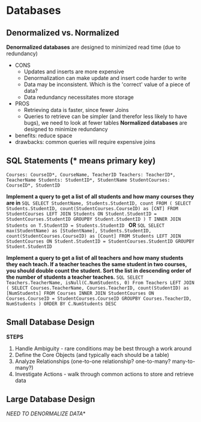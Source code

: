 # Databases

## Denormalized vs. Normalized
**Denormalized databases** are designed to minimized read time (due to redundancy)
+ CONS
  + Updates and inserts are more expensive
  + Denormalization can make update and insert code harder to write
  + Data may be inconsistent. Which is the 'correct' value of a piece of data?
  + Data redundancy necessitates more storage
+ PROS
  + Retrieving data is faster, since fewer Joins
  + Queries to retrieve can be simpler (and therefor less likely to have bugs),
  we need to look at fewer tables
**Normalized databases** are designed to minimize redundancy
+ benefits: reduce space
+ drawbacks: common queries will require expensive joins

## SQL Statements (* means primary key)
`
Courses: CourseID*, CourseName, TeacherID
Teachers: TeacherID*, TeacherName
Students: StudentID*, StudentName
StudentCourses: CourseID*, StudentID
`

**Implement a query to get a list of all students and how many courses they are in**
`SQL
SELECT StudentName, Students.StudentID, count
FROM (
  SELECT Students.StudentID, count(StudentCourses.CourseID) as [CNT]
  FROM StudentCourses LEFT JOIN Students
  ON Student.StudentID = StudentCourses.StudentID
  GROUPBY Student.StudentID
) T INNER JOIN Students on T.StudentID = Students.StudentID
`
**OR**
`SQL
SELECT max(StudentName) as [StudentName], Students.StudentID,
       count(StudentCourses.CourseID) as [Count]
FROM Students LEFT JOIN StudentCourses
ON Student.StudentID = StudentCourses.StudentID
GROUPBY Student.StudentID
`

**Implement a query to get a list of all teachers and how many students they
each teach. If a teacher teaches the same student in two courses, you should
double count the student. Sort the list in descending order of the number of
students a teacher teaches.**
`SQL
SELECT Teachers.TeacherName, isNull(C.NumStudents, 0)
From Teachers LEFT JOIN (
  SELECT Courses.TeacherName, Courses.TeacherID, count(StudentID) as [NumStudents]
  FROM Courses INNER JOIN StudentCourses
  ON Courses.CourseID = StudentCourses.CourseID
  GROUPBY Courses.TeacherID, NumStudents
)
ORDER BY C.NumStudents DESC
`

## Small Database Design
**STEPS**
1. Handle Ambiguity - rare conditions may be best through a work around
2. Define the Core Objects (and typically each should be a table)
3. Analyze Relationships (one-to-one relationship? one-to-many? many-to-many?)
4. Investigate Actions - walk through common actions to store and retrieve data

## Large Database Design
*NEED TO DENORMALIZE DATA**
